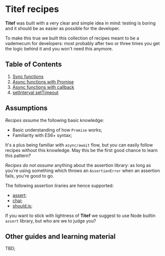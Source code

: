# Titef recipes

**Titef** was built with a very clear and simple idea in mind: testing is
boring and it should be as easier as possible for the developer.

To make this true we built this collection of recipes meant to be a 
vademecum for developers: most probably after two or three times you 
get the logic behind it and you won't need this anymore.

## Table of Contents
1. [Sync functions](./sync)
2. [Async functions with Promise](./async-promise)
3. [Async functions with callback](./async-callback)
4. [setInterval setTimeout](./interval-timeout)

## Assumptions
_Recipes assume_ the following basic knowledge:

- Basic understanding of how `Promise` works;
- Familiarity with ES6+ syntax;

It's a plus being familiar with `async/await` flow, but you can easily 
follow recipes without this knowledge. May this be the first good chance
to learn this pattern?

_Recipes do not assume_ anything about the assertion library: as long
as you're using something which throws an `AssertionError` when an 
assertion fails, you're good to go.

The following assertion liraries are hence supported:
- [assert](https://nodejs.org/api/assert.html);
- [chai](http://chaijs.com);
- [should.js](http://shouldjs.github.io);

If you want to stick with lightness of **Titef** we suggest to use Node
builtin `assert` library, but who are we to judge you?

## Other guides and learning material

TBD;
